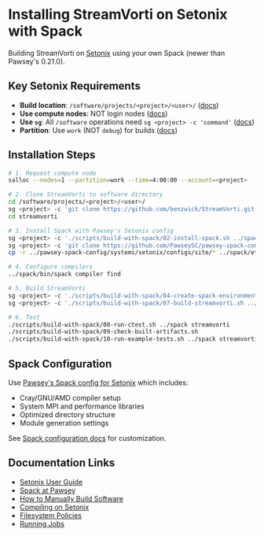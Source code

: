 # Installing StreamVorti on Setonix with Spack

Building StreamVorti on [Setonix](https://pawsey.org.au/systems/setonix/) using your own Spack (newer than Pawsey's 0.21.0).

## Key Setonix Requirements

- **Build location**: `/software/projects/<project>/<user>/` ([docs](https://pawsey.atlassian.net/wiki/spaces/US/pages/51925878/How+to+Manually+Build+Software))
- **Use compute nodes**: NOT login nodes ([docs](https://pawsey.atlassian.net/wiki/spaces/US/pages/51925954/Compiling))
- **Use `sg`**: All `/software` operations need `sg <project> -c 'command'` ([docs](https://pawsey.atlassian.net/wiki/spaces/US/pages/51925886/Spack))
- **Partition**: Use `work` (NOT `debug`) for builds ([docs](https://pawsey.atlassian.net/wiki/spaces/US/pages/51929058/Running+Jobs+on+Setonix))

## Installation Steps

```bash
# 1. Request compute node
salloc --nodes=1 --partition=work --time=4:00:00 --account=<project>

# 2. Clone StreamVorti to software directory
cd /software/projects/<project>/<user>/
sg <project> -c 'git clone https://github.com/benzwick/StreamVorti.git streamvorti'
cd streamvorti

# 3. Install Spack with Pawsey's Setonix config
sg <project> -c './scripts/build-with-spack/02-install-spack.sh ../spack'
sg <project> -c 'git clone https://github.com/PawseySC/pawsey-spack-config.git ../pawsey-spack-config'
cp -r ../pawsey-spack-config/systems/setonix/configs/site/* ../spack/etc/spack/

# 4. Configure compilers
../spack/bin/spack compiler find

# 5. Build StreamVorti
sg <project> -c './scripts/build-with-spack/04-create-spack-environment.sh ../spack streamvorti spack.yaml'
sg <project> -c './scripts/build-with-spack/07-build-streamvorti.sh ../spack streamvorti'

# 6. Test
./scripts/build-with-spack/08-run-ctest.sh ../spack streamvorti
./scripts/build-with-spack/09-check-built-artifacts.sh
./scripts/build-with-spack/10-run-example-tests.sh ../spack streamvorti
```

## Spack Configuration

Use [Pawsey's Spack config for Setonix](https://github.com/PawseySC/pawsey-spack-config/tree/master/systems/setonix/configs) which includes:
- Cray/GNU/AMD compiler setup
- System MPI and performance libraries
- Optimized directory structure
- Module generation settings

See [Spack configuration docs](https://spack.readthedocs.io/en/latest/configuration.html) for customization.

## Documentation Links

- [Setonix User Guide](https://pawsey.atlassian.net/wiki/spaces/US/pages/51925434/Setonix+User+Guide)
- [Spack at Pawsey](https://pawsey.atlassian.net/wiki/spaces/US/pages/51925886/Spack)
- [How to Manually Build Software](https://pawsey.atlassian.net/wiki/spaces/US/pages/51925878/How+to+Manually+Build+Software)
- [Compiling on Setonix](https://pawsey.atlassian.net/wiki/spaces/US/pages/51925954/Compiling)
- [Filesystem Policies](https://pawsey.atlassian.net/wiki/spaces/US/pages/51925880/Filesystem+Policies)
- [Running Jobs](https://pawsey.atlassian.net/wiki/spaces/US/pages/51929058/Running+Jobs+on+Setonix)

